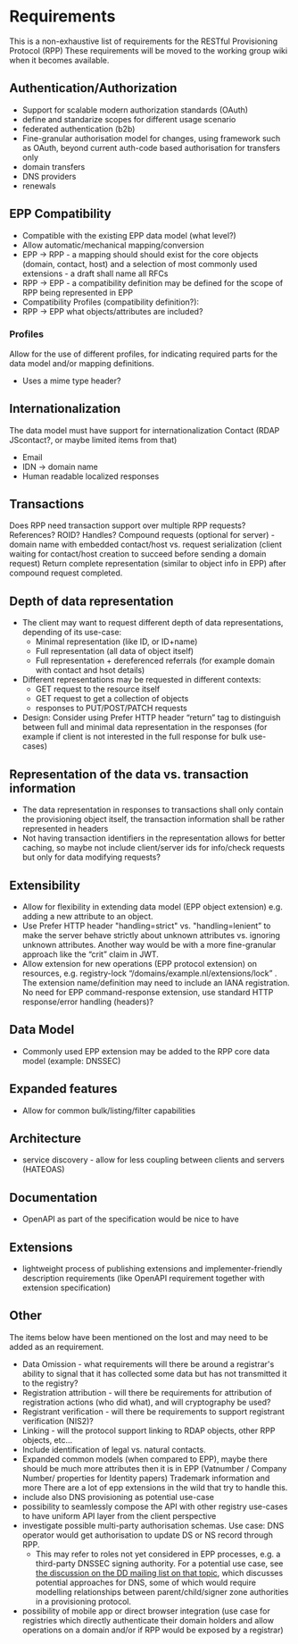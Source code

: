 # Requirements

This is a non-exhaustive list of requirements for the RESTful Provisioning Protocol (RPP)
These requirements will be moved to the working group wiki when it becomes available.

## Authentication/Authorization

- Support for scalable modern authorization standards (OAuth)
- define and standarize scopes for different usage scenario
- federated authentication (b2b)
- Fine-granular authorisation model for changes, using framework such as OAuth, beyond current auth-code based authorisation for transfers only
- domain transfers
- DNS providers
- renewals

## EPP Compatibility

- Compatible with the existing EPP data model (what level?)
- Allow automatic/mechanical mapping/conversion
- EPP -> RPP - a mapping should should exist for the core objects (domain, contact, host) and a selection of most commonly used extensions - a draft shall name all RFCs
- RPP -> EPP - a compatibility definition may be defined for the scope of RPP being represented in EPP
- Compatibility Profiles (compatibility definition?):
- RPP -> EPP what objects/attributes are included?

### Profiles

Allow for the use of different profiles, for indicating required parts for the data model and/or  mapping definitions.

- Uses a mime type header?

## Internationalization

The data model must have support for internationalization
Contact (RDAP JScontact?, or maybe limited items from that)

- Email
- IDN -> domain name
- Human readable localized responses

## Transactions

Does RPP need transaction support over multiple RPP requests?
References? ROID? Handles?
Compound requests (optional for server) - domain name with embedded contact/host vs. request serialization (client waiting for contact/host creation to succeed before sending a domain request) Return complete representation (similar to object info in EPP) after compound request completed.

## Depth of data representation
- The client may want to request different depth of data representations, depending of its use-case:
    - Minimal representation (like ID, or ID+name)
    - Full representation (all data of object itself)
    - Full representation + dereferenced referrals (for example domain with contact and hsot details)
- Different representations may be requested in different contexts:
    - GET request to the resource itself
    - GET request to get a collection of objects
    - responses to PUT/POST/PATCH requests
- Design: Consider using Prefer HTTP header “return” tag to distinguish between full and minimal data representation in the responses (for example if client is not interested in the full response for bulk use-cases) 

## Representation of the data vs. transaction information

- The data representation in responses to transactions shall only contain the provisioning object itself, the transaction information shall be rather represented in headers
- Not having transaction identifiers in the representation allows for better caching, so maybe not include client/server ids for info/check requests but only for data modifying requests?

## Extensibility

- Allow for flexibility in extending data model (EPP object extension) e.g. adding a new attribute to an object.
- Use Prefer HTTP header "handling=strict" vs. "handling=lenient” to make the server behave strictly about unknown attributes vs. ignoring unknown attributes. Another way would be with a more fine-granular approach like the “crit” claim in JWT.
- Allow extension for new operations (EPP protocol extension) on resources, e.g. registry-lock “/domains/example.nl/extensions/lock” . The extension name/definition may need to include an IANA registration. 
No need for EPP command-response extension, use standard HTTP response/error handling (headers)?

## Data Model

- Commonly used EPP extension may be added to the RPP core data model (example: DNSSEC)

## Expanded features

- Allow for common bulk/listing/filter capabilities

## Architecture

- service discovery - allow for less coupling between clients and servers (HATEOAS)

## Documentation

- OpenAPI as part of the specification would be nice to have

## Extensions

- lightweight process of publishing extensions and implementer-friendly description requirements (like OpenAPI requirement together with extension specification)

## Other

The items below have been mentioned on the lost and may need to be added as an requirement.

- Data Omission - what requirements will there be around a registrar's ability to signal that it has collected some data but has not transmitted it to the registry?  
- Registration attribution - will there be requirements for attribution of registration actions (who did what), and will cryptography be used?  
- Registrant verification - will there be requirements to support registrant verification (NIS2)?  
- Linking - will the protocol support linking to RDAP objects, other RPP objects, etc...  
- Include identification of legal vs. natural contacts.
- Expanded common models (when compared to EPP), maybe there should be much more attributes then it is in EPP (Vatnumber / Company Number/ properties for Identity papers) Trademark information and more There are a lot of epp extensions in the wild that try to handle this.
- include also DNS provisioning as potential use-case
- possibility to seamlessly compose the API with other registry use-cases to have uniform API layer from the client perspective
- investigate possible multi-party authorisation schemas. Use case: DNS operator would get authorisation to update DS or NS record through RPP.
  - This may refer to roles not yet considered in EPP processes, e.g. a third-party DNSSEC signing authority. For a potential use case, see [the discussion on the DD mailing list on that topic](https://mailarchive.ietf.org/arch/msg/dd/iTf8pEMq5-sismlxfNbrFpzAIKU/), which discusses potential approaches for DNS, some of which would require modelling relationships between parent/child/signer zone authorities in a provisioning protocol.
- possibility of mobile app or direct browser integration (use case for registries which directly authenticate their domain holders and allow operations on a domain and/or if RPP would be exposed by a registrar)

